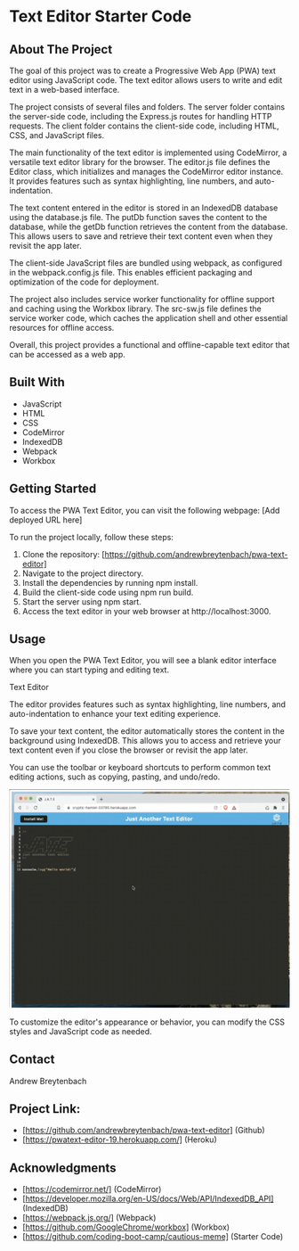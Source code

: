 # Text Editor Starter Code

## About The Project

The goal of this project was to create a Progressive Web App (PWA) text editor using JavaScript code. The text editor allows users to write and edit text in a web-based interface.

The project consists of several files and folders. The server folder contains the server-side code, including the Express.js routes for handling HTTP requests. The client folder contains the client-side code, including HTML, CSS, and JavaScript files.

The main functionality of the text editor is implemented using CodeMirror, a versatile text editor library for the browser. The editor.js file defines the Editor class, which initializes and manages the CodeMirror editor instance. It provides features such as syntax highlighting, line numbers, and auto-indentation.

The text content entered in the editor is stored in an IndexedDB database using the database.js file. The putDb function saves the content to the database, while the getDb function retrieves the content from the database. This allows users to save and retrieve their text content even when they revisit the app later.

The client-side JavaScript files are bundled using webpack, as configured in the webpack.config.js file. This enables efficient packaging and optimization of the code for deployment.

The project also includes service worker functionality for offline support and caching using the Workbox library. The src-sw.js file defines the service worker code, which caches the application shell and other essential resources for offline access.

Overall, this project provides a functional and offline-capable text editor that can be accessed as a web app.

## Built With

* JavaScript
* HTML
* CSS
* CodeMirror
* IndexedDB
* Webpack
* Workbox

## Getting Started
To access the PWA Text Editor, you can visit the following webpage: [Add deployed URL here]

To run the project locally, follow these steps:

1. Clone the repository: [https://github.com/andrewbreytenbach/pwa-text-editor]
2. Navigate to the project directory.
3. Install the dependencies by running npm install.
4. Build the client-side code using npm run build.
5. Start the server using npm start.
6. Access the text editor in your web browser at http://localhost:3000.

## Usage
When you open the PWA Text Editor, you will see a blank editor interface where you can start typing and editing text.

Text Editor

The editor provides features such as syntax highlighting, line numbers, and auto-indentation to enhance your text editing experience.

To save your text content, the editor automatically stores the content in the background using IndexedDB. This allows you to access and retrieve your text content even if you close the browser or revisit the app later.

You can use the toolbar or keyboard shortcuts to perform common text editing actions, such as copying, pasting, and undo/redo.

![New Search](/Screenshot%202023-06-08%20at%208.35.44%20PM.png "New Search")

To customize the editor's appearance or behavior, you can modify the CSS styles and JavaScript code as needed.

## Contact
Andrew Breytenbach

## Project Link: 
* [https://github.com/andrewbreytenbach/pwa-text-editor] (Github)
* [https://pwatext-editor-19.herokuapp.com/] (Heroku)


## Acknowledgments
* [https://codemirror.net/] (CodeMirror)
* [https://developer.mozilla.org/en-US/docs/Web/API/IndexedDB_API] (IndexedDB)
* [https://webpack.js.org/] (Webpack)
* [https://github.com/GoogleChrome/workbox] (Workbox)
* [https://github.com/coding-boot-camp/cautious-meme] (Starter Code)
